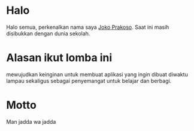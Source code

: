 Halo
=====

Halo semua, perkenalkan nama saya [Joko Prakoso](http://www.facebook.com/joenaguero). Saat ini masih disibukkan dengan dunia sekolah.

Alasan ikut lomba ini
======================
mewujudkan keinginan untuk membuat aplikasi yang ingin dibuat diwaktu lampau sekaligus sebagai penyemangat untuk belajar dan berbagi.

Motto
=====
Man jadda wa jadda
